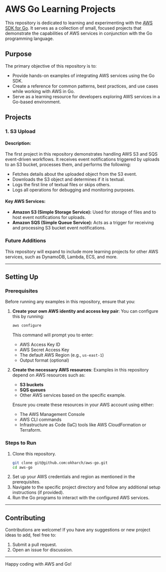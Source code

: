 # AWS Go Learning Projects

This repository is dedicated to learning and experimenting with the [AWS SDK for Go](https://aws.github.io/aws-sdk-go-v2/). It serves as a collection of small, focused projects that demonstrate the capabilities of AWS services in conjunction with the Go programming language.

## Purpose
The primary objective of this repository is to:
- Provide hands-on examples of integrating AWS services using the Go SDK.
- Create a reference for common patterns, best practices, and use cases while working with AWS in Go.
- Serve as a learning resource for developers exploring AWS services in a Go-based environment.

## Projects

### 1. **S3 Upload**
#### Description:
The first project in this repository demonstrates handling AWS S3 and SQS event-driven workflows. It receives event notifications triggered by uploads to an S3 bucket, processes them, and performs the following:
- Fetches details about the uploaded object from the S3 event.
- Downloads the S3 object and determines if it is textual.
- Logs the first line of textual files or skips others.
- Logs all operations for debugging and monitoring purposes.

#### Key AWS Services:
- **Amazon S3 (Simple Storage Service):** Used for storage of files and to host event notifications for uploads.
- **Amazon SQS (Simple Queue Service):** Acts as a trigger for receiving and processing S3 bucket event notifications.

### Future Additions
This repository will expand to include more learning projects for other AWS services, such as DynamoDB, Lambda, ECS, and more.

---

## Setting Up

### Prerequisites
Before running any examples in this repository, ensure that you:
1. **Create your own AWS identity and access key pair**:
   You can configure this by running:
   ```bash
   aws configure
   ```
   This command will prompt you to enter:
    - AWS Access Key ID
    - AWS Secret Access Key
    - The default AWS Region (e.g., `us-east-1`)
    - Output format (optional)

2. **Create the necessary AWS resources**:
   Examples in this repository depend on AWS resources such as:
    - **S3 buckets**
    - **SQS queues**
    - Other AWS services based on the specific example.

   Ensure you create these resources in your AWS account using either:
    - The AWS Management Console
    - AWS CLI commands
    - Infrastructure as Code (IaC) tools like AWS CloudFormation or Terraform.

### Steps to Run
1. Clone this repository.
   ```bash
   git clone git@github.com:okharch/aws-go.git
   cd aws-go
   ```
2. Set up your AWS credentials and region as mentioned in the prerequisites.
3. Navigate to the specific project directory and follow any additional setup instructions (if provided).
4. Run the Go programs to interact with the configured AWS services.

---

## Contributing
Contributions are welcome! If you have any suggestions or new project ideas to add, feel free to:
1. Submit a pull request.
2. Open an issue for discussion.

---

Happy coding with AWS and Go!